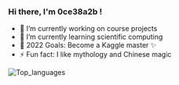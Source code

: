 ### Hi there, I'm 0ce38a2b !

- 🔭 I’m currently working on course projects
- 🌱 I’m currently learning scientific computing
- 🥅 2022 Goals: Become a Kaggle master ✨
- ⚡ Fun fact: I like mythology and Chinese magic

![Top_languages](https://github-readme-stats.vercel.app/api/top-langs/?username=0ce38a2b&show_icons=true&theme=radical)
